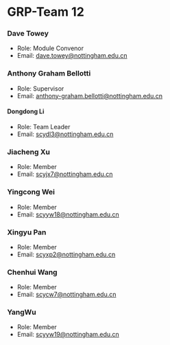 # GRP-Team 12

### Dave Towey
- Role: Module Convenor
- Email: dave.towey@nottingham.edu.cn

### Anthony Graham Bellotti
- Role: Supervisor
- Email: anthony-graham.bellotti@nottingham.edu.cn

#### Dongdong Li
- Role: Team Leader
- Email: scydl3@nottingham.edu.cn

### Jiacheng Xu
- Role: Member
- Email: scyjx7@nottingham.edu.cn

### Yingcong Wei
- Role: Member
- Email: scyyw18@nottingham.edu.cn

### Xingyu Pan
- Role: Member
- Email: scyxp2@nottingham.edu.cn

### Chenhui Wang
- Role: Member
- Email: scycw7@nottingham.edu.cn

### YangWu
- Role: Member
- Email: scyyw19@nottingham.edu.cn









